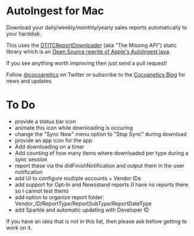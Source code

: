 AutoIngest for Mac
==================

Download your daily/weekly/monthly/yearly sales reports automatically to your harddisk.

This uses the [DTITCReportDownloader](https://github.com/Cocoanetics/DTITCReportDownloader) (aka "The Missing API") static library which is an [Open Source rewrite of Apple's AutoIngest.java](http://www.cocoanetics.com/2012/02/autoingest-java-in-objective-c/). 

If you see anything worth improving then just send a pull request! 

Follow [@cocoanetics](http://twitter.com/cocoanetics) on Twitter or subscribe to the [Cocoanetics Blog](http://www.cocoanetics.com) for news and updates.

To Do
=====

- provide a status bar icon
- animate this icon while downloading is occuring
- change the "Sync Now" menu option to "Stop Sync" during download
- provide an app icon for the app
- Add downloading on a timer
- Add counting of how many items where downloaded per type during a sync session
- report these via the didFinishNotification and output them in the user notification
- add UI to configure multiple accounts + Vendor IDs
- add support for Opt-In and Newsstand reports (I have no reports there so I cannot test them)
- add option to organize report folder: Vendor_ID/ReportType/ReportSubType/ReportDateType
- add Sparkle and automatic updating with Developer ID

If you have an idea that is not in this list, then please ask before getting to work on it.